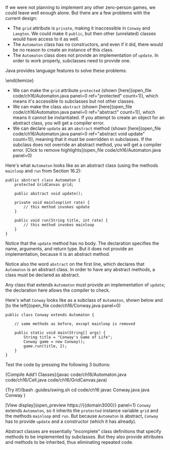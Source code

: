 If we were not planning to implement any other zero-person games, we could leave well enough alone. But there are a few problems with the current design:



* The `grid` attribute is `private`, making it inaccessible in `Conway` and `Langton`. We could make it `public`, but then other (unrelated) classes would have access to it as well.
* The `Automaton` class has no constructors, and even if it did, there would be no reason to create an instance of this class.
* The `Automaton` class does not provide an implementation of `update`. In order to work properly, subclasses need to provide one.




Java provides language features to solve these problems:

\end{itemize}
* We can make the `grid` attribute `protected` (shown [here](open_file code/ch16/Automaton.java panel=0 ref="protected" count=1)), which means it's accessible to subclasses but not other classes.
* We can make the class `abstract` (shown [here](open_file code/ch16/Automaton.java panel=0 ref="abstract" count=1)), which means it cannot be instantiated. If you attempt to create an object for an abstract class, you will get a compiler error.
* We can declare `update` as an `abstract` method (shown [here](open_file code/ch16/Automaton.java panel=0 ref="abstract void update" count=1)), meaning that it must be overridden in subclasses. If the subclass does not override an abstract method, you will get a compiler error.
[Click to remove highlights](open_file code/ch16/Automaton.java panel=0)


Here's what `Automaton` looks like as an abstract class (using the methods `mainloop` and `run` from Section 16.2):

```code
public abstract class Automaton {
    protected GridCanvas grid;

    public abstract void update();

    private void mainloop(int rate) {
        // this method invokes update
    }

    public void run(String title, int rate) {
        // this method invokes mainloop
    }
}
```

Notice that the `update` method has no body. The declaration specifies the name, arguments, and return type. But it does not provide an implementation, because it is an abstract method.

Notice also the word `abstract` on the first line, which declares that `Automaton` is an abstract class. In order to have any abstract methods, a class must be declared as abstract.

Any class that extends `Automaton` must provide an implementation of `update`; the declaration here allows the compiler to check.

Here's what `Conway` looks like as a subclass of `Automaton`, shown below and [to the left](open_file code/ch16/Conway.java panel=0)


```code
public class Conway extends Automaton {

    // same methods as before, except mainloop is removed

    public static void main(String[] args) {
        String title = "Conway's Game of Life";
        Conway game = new Conway();
        game.run(title, 2);
    }
}
```

Test the code by pressing the following 3 buttons: 

{Compile Add'l Classes}(javac code/ch16/Automaton.java code/ch16/Cell.java code/ch16/GridCanvas.java)

{Try it!}(bash .guides/swing.sh cd code/ch16 javac Conway.java java Conway )

[View display](open_preview https://{{domain3000}} panel=1)
 `Conway` extends `Automaton`, so it inherits the `protected` instance variable `grid` and the methods `mainloop` and `run`. But because `Automaton` is abstract, `Conway` has to provide `update` and a constructor (which it has already).

Abstract classes are essentially “incomplete” class definitions that specify methods to be implemented by subclasses. But they also provide attributes and methods to be inherited, thus eliminating repeated code.